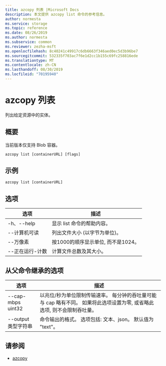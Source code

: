 ```yaml
---
title: azcopy 列表 |Microsoft Docs
description: 本文提供 azcopy list 命令的参考信息。
author: normesta
ms.service: storage
ms.topic: reference
ms.date: 08/26/2019
ms.author: normesta
ms.subservice: common
ms.reviewer: zezha-msft
ms.openlocfilehash: 8c40241c49917c6db6663f346aed0ec5d3b96be7
ms.sourcegitcommit: 532335f703ac7f6e1d2cc1b155c69fc258816ede
ms.translationtype: MT
ms.contentlocale: zh-CN
ms.lasthandoff: 08/30/2019
ms.locfileid: "70195940"
---
```

# <a name="azcopy-list"></a>azcopy 列表

列出给定资源中的实体。

## <a name="synopsis"></a>概要

当前版本仅支持 Blob 容器。

```azcopy
azcopy list [containerURL] [flags]
```

## <a name="examples"></a>示例

```azcopy
azcopy list [containerURL]
```

## <a name="options"></a>选项

|选项|描述|
|--|--|
|-h、--help|显示 list 命令的帮助内容。|
|--计算机可读|列出文件大小 (以字节为单位)。|
|--万像素|按1000的顺序显示单位, 而不是1024。|
|--正在运行-计数|计算文件总数及其大小。|

## <a name="options-inherited-from-parent-commands"></a>从父命令继承的选项

|选项|描述|
|---|---|
|--cap-mbps uint32|以兆位/秒为单位限制传输速率。 每分钟的吞吐量可能与 cap 略有不同。 如果将此选项设置为零, 或省略此选项, 则不会限制吞吐量。|
|--output 类型字符串|命令输出的格式。 选项包括: 文本、json。 默认值为 "text"。|

## <a name="see-also"></a>请参阅

- [azcopy](storage-ref-azcopy.md)
